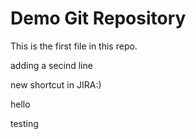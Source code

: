 # Demo Git Repository

This is the first file in this repo.

adding a secind line

new shortcut in JIRA:)


hello

testing
